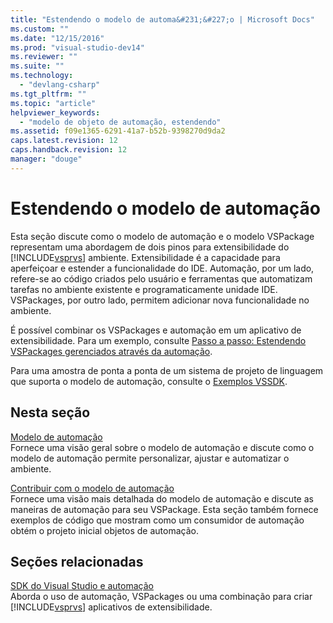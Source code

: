 ```yaml
---
title: "Estendendo o modelo de automa&#231;&#227;o | Microsoft Docs"
ms.custom: ""
ms.date: "12/15/2016"
ms.prod: "visual-studio-dev14"
ms.reviewer: ""
ms.suite: ""
ms.technology: 
  - "devlang-csharp"
ms.tgt_pltfrm: ""
ms.topic: "article"
helpviewer_keywords: 
  - "modelo de objeto de automação, estendendo"
ms.assetid: f09e1365-6291-41a7-b52b-9398270d9da2
caps.latest.revision: 12
caps.handback.revision: 12
manager: "douge"
---
```

# Estendendo o modelo de automa&#231;&#227;o
Esta seção discute como o modelo de automação e o modelo VSPackage representam uma abordagem de dois pinos para extensibilidade do [!INCLUDE[vsprvs](../assembler/masm/includes/vsprvs_md.md)] ambiente.  Extensibilidade é a capacidade para aperfeiçoar e estender a funcionalidade do IDE.  Automação, por um lado, refere\-se ao código criados pelo usuário e ferramentas que automatizam tarefas no ambiente existente e programaticamente unidade IDE.  VSPackages, por outro lado, permitem adicionar nova funcionalidade no ambiente.  
  
 É possível combinar os VSPackages e automação em um aplicativo de extensibilidade.  Para um exemplo, consulte [Passo a passo: Estendendo VSPackages gerenciados através da automação](../misc/walkthrough-extending-managed-vspackages-by-using-automation.md).  
  
 Para uma amostra de ponta a ponta de um sistema de projeto de linguagem que suporta o modelo de automação, consulte o [Exemplos VSSDK](../misc/vssdk-samples.md).  
  
## Nesta seção  
 [Modelo de automação](../Topic/Automation%20Model.md)  
 Fornece uma visão geral sobre o modelo de automação e discute como o modelo de automação permite personalizar, ajustar e automatizar o ambiente.  
  
 [Contribuir com o modelo de automação](../Topic/Contributing%20to%20the%20Automation%20Model.md)  
 Fornece uma visão mais detalhada do modelo de automação e discute as maneiras de automação para seu VSPackage.  Esta seção também fornece exemplos de código que mostram como um consumidor de automação obtém o projeto inicial objetos de automação.  
  
## Seções relacionadas  
 [SDK do Visual Studio e automação](../Topic/Visual%20Studio%20SDK%20and%20Automation.md)  
 Aborda o uso de automação, VSPackages ou uma combinação para criar [!INCLUDE[vsprvs](../assembler/masm/includes/vsprvs_md.md)] aplicativos de extensibilidade.